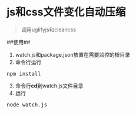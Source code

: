 js和css文件变化自动压缩
===================

> 调用uglifyjs和cleancss

##使用##

1. watch.js和package.json放置在需要监控的根目录
2. 命令行运行
<pre>npm install</pre>
3. 命令行**cd**到watch.js文件目录
4. 运行
<pre>
node watch.js
</pre>
